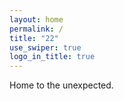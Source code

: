 ```yaml
---
layout: home 
permalink: / 
title: "22"
use_swiper: true 
logo_in_title: true
---
```


Home to the unexpected.